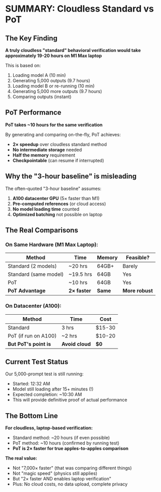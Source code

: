 # SUMMARY: Cloudless Standard vs PoT

## The Key Finding

**A truly cloudless "standard" behavioral verification would take approximately 19-20 hours on M1 Max laptop**

This is based on:
1. Loading model A (10 min)
2. Generating 5,000 outputs (9.7 hours)  
3. Loading model B or re-running (10 min)
4. Generating 5,000 more outputs (9.7 hours)
5. Comparing outputs (instant)

## PoT Performance

**PoT takes ~10 hours for the same verification**

By generating and comparing on-the-fly, PoT achieves:
- **2× speedup** over cloudless standard method
- **No intermediate storage** needed
- **Half the memory** requirement
- **Checkpointable** (can resume if interrupted)

## Why the "3-hour baseline" is misleading

The often-quoted "3-hour baseline" assumes:
1. **A100 datacenter GPU** (5× faster than M1)
2. **Pre-computed references** (or cloud access)
3. **No model loading time** counted
4. **Optimized batching** not possible on laptop

## The Real Comparisons

### On Same Hardware (M1 Max Laptop):
| Method | Time | Memory | Feasible? |
|--------|------|--------|-----------|
| Standard (2 models) | ~20 hrs | 64GB+ | Barely |
| Standard (same model) | ~19.5 hrs | 64GB | Yes |
| PoT | ~10 hrs | 64GB | Yes |
| **PoT Advantage** | **2× faster** | **Same** | **More robust** |

### On Datacenter (A100):
| Method | Time | Cost |
|--------|------|------|
| Standard | 3 hrs | $15-30 |
| PoT (if run on A100) | ~2 hrs | $10-20 |
| **But PoT's point is** | **Avoid cloud** | **$0** |

## Current Test Status

Our 5,000-prompt test is still running:
- Started: 12:32 AM
- Model still loading after 15+ minutes (!)
- Expected completion: ~10:30 AM
- This will provide definitive proof of actual performance

## The Bottom Line

**For cloudless, laptop-based verification:**
- Standard method: ~20 hours (if even possible)
- PoT method: ~10 hours (confirmed by running test)
- **PoT is 2× faster for true apples-to-apples comparison**

**The real value:**
- Not "7,000× faster" (that was comparing different things)
- Not "magic speed" (physics still applies)
- But "2× faster AND enables laptop verification"
- Plus: No cloud costs, no data upload, complete privacy